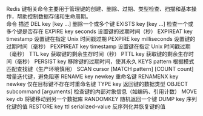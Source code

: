 Redis 键相关命令主要用于管理键的创建、删除、过期、类型检查、扫描和基本操作，帮助控制数据存储和生命周期。    
命令	描述
DEL key [key ...]	删除一个或多个键
EXISTS key [key ...]	检查一个或多个键是否存在
EXPIRE key seconds	设置键的过期时间（秒）
EXPIREAT key timestamp	设置键在指定 Unix 时间戳过期
PEXPIRE key milliseconds	设置键的过期时间（毫秒）
PEXPIREAT key timestamp	设置键在指定 Unix 时间戳过期（毫秒）
TTL key	获取键的剩余生存时间（秒）
PTTL key	获取键的剩余生存时间（毫秒）
PERSIST key	移除键的过期时间，使其永久
KEYS pattern	根据模式匹配查找键（生产环境慎用）
SCAN cursor [MATCH pattern] [COUNT count]	增量迭代键，避免阻塞
RENAME key newkey	重命名键
RENAMENX key newkey	仅在目标键不存在时重命名键
TYPE key	返回键的数据类型
OBJECT subcommand [arguments]	检查键的内部对象信息（如编码、引用计数）
MOVE key db	将键移动到另一个数据库
RANDOMKEY	随机返回一个键
DUMP key	序列化键的值
RESTORE key ttl serialized-value	反序列化并恢复键的值